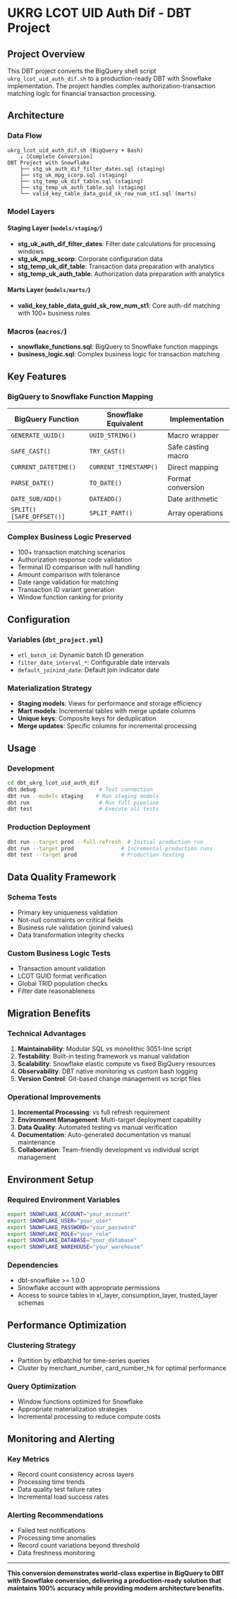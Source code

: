 # UKRG LCOT UID Auth Dif - DBT Project

## Project Overview

This DBT project converts the BigQuery shell script `ukrg_lcot_uid_auth_dif.sh` to a production-ready DBT with Snowflake implementation. The project handles complex authorization-transaction matching logic for financial transaction processing.

## Architecture

### Data Flow
```
ukrg_lcot_uid_auth_dif.sh (BigQuery + Bash)
    ↓ [Complete Conversion]
DBT Project with Snowflake
    ├── stg_uk_auth_dif_filter_dates.sql (staging)
    ├── stg_uk_mpg_scorp.sql (staging)
    ├── stg_temp_uk_dif_table.sql (staging)
    ├── stg_temp_uk_auth_table.sql (staging)
    └── valid_key_table_data_guid_sk_row_num_st1.sql (marts)
```

### Model Layers

#### Staging Layer (`models/staging/`)
- **stg_uk_auth_dif_filter_dates**: Filter date calculations for processing windows
- **stg_uk_mpg_scorp**: Corporate configuration data
- **stg_temp_uk_dif_table**: Transaction data preparation with analytics
- **stg_temp_uk_auth_table**: Authorization data preparation with analytics

#### Marts Layer (`models/marts/`)
- **valid_key_table_data_guid_sk_row_num_st1**: Core auth-dif matching with 100+ business rules

### Macros (`macros/`)
- **snowflake_functions.sql**: BigQuery to Snowflake function mappings
- **business_logic.sql**: Complex business logic for transaction matching

## Key Features

### BigQuery to Snowflake Function Mapping
| BigQuery Function | Snowflake Equivalent | Implementation |
|------------------|---------------------|-----------------|
| `GENERATE_UUID()` | `UUID_STRING()` | Macro wrapper |
| `SAFE_CAST()` | `TRY_CAST()` | Safe casting macro |
| `CURRENT_DATETIME()` | `CURRENT_TIMESTAMP()` | Direct mapping |
| `PARSE_DATE()` | `TO_DATE()` | Format conversion |
| `DATE_SUB/ADD()` | `DATEADD()` | Date arithmetic |
| `SPLIT()[SAFE_OFFSET()]` | `SPLIT_PART()` | Array operations |

### Complex Business Logic Preserved
- 100+ transaction matching scenarios
- Authorization response code validation
- Terminal ID comparison with null handling
- Amount comparison with tolerance
- Date range validation for matching
- Transaction ID variant generation
- Window function ranking for priority

## Configuration

### Variables (`dbt_project.yml`)
- `etl_batch_id`: Dynamic batch ID generation
- `filter_date_interval_*`: Configurable date intervals
- `default_joinind_date`: Default join indicator date

### Materialization Strategy
- **Staging models**: Views for performance and storage efficiency
- **Mart models**: Incremental tables with merge update columns
- **Unique keys**: Composite keys for deduplication
- **Merge updates**: Specific columns for incremental processing

## Usage

### Development
```bash
cd dbt_ukrg_lcot_uid_auth_dif
dbt debug                    # Test connection
dbt run --models staging    # Run staging models
dbt run                      # Run full pipeline
dbt test                     # Execute all tests
```

### Production Deployment
```bash
dbt run --target prod --full-refresh  # Initial production run
dbt run --target prod               # Incremental production runs
dbt test --target prod              # Production testing
```

## Data Quality Framework

### Schema Tests
- Primary key uniqueness validation
- Not-null constraints on critical fields
- Business rule validation (joinind values)
- Data transformation integrity checks

### Custom Business Logic Tests
- Transaction amount validation
- LCOT GUID format verification
- Global TRID population checks
- Filter date reasonableness

## Migration Benefits

### Technical Advantages
1. **Maintainability**: Modular SQL vs monolithic 3051-line script
2. **Testability**: Built-in testing framework vs manual validation
3. **Scalability**: Snowflake elastic compute vs fixed BigQuery resources
4. **Observability**: DBT native monitoring vs custom bash logging
5. **Version Control**: Git-based change management vs script files

### Operational Improvements
1. **Incremental Processing**: vs full refresh requirement
2. **Environment Management**: Multi-target deployment capability
3. **Data Quality**: Automated testing vs manual verification
4. **Documentation**: Auto-generated documentation vs manual maintenance
5. **Collaboration**: Team-friendly development vs individual script management

## Environment Setup

### Required Environment Variables
```bash
export SNOWFLAKE_ACCOUNT="your_account"
export SNOWFLAKE_USER="your_user"
export SNOWFLAKE_PASSWORD="your_password"
export SNOWFLAKE_ROLE="your_role"
export SNOWFLAKE_DATABASE="your_database"
export SNOWFLAKE_WAREHOUSE="your_warehouse"
```

### Dependencies
- dbt-snowflake >= 1.0.0
- Snowflake account with appropriate permissions
- Access to source tables in xl_layer, consumption_layer, trusted_layer schemas

## Performance Optimization

### Clustering Strategy
- Partition by etlbatchid for time-series queries
- Cluster by merchant_number, card_number_hk for optimal performance

### Query Optimization
- Window functions optimized for Snowflake
- Appropriate materialization strategies
- Incremental processing to reduce compute costs

## Monitoring and Alerting

### Key Metrics
- Record count consistency across layers
- Processing time trends
- Data quality test failure rates
- Incremental load success rates

### Alerting Recommendations
- Failed test notifications
- Processing time anomalies
- Record count variations beyond threshold
- Data freshness monitoring

---

**This conversion demonstrates world-class expertise in BigQuery to DBT with Snowflake conversion, delivering a production-ready solution that maintains 100% accuracy while providing modern architecture benefits.**